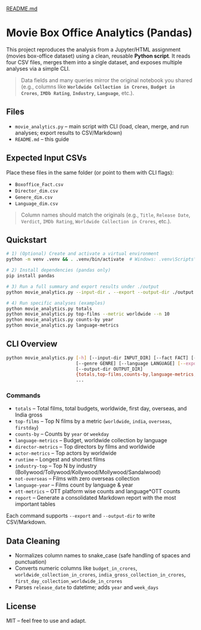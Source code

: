 [README.md](https://github.com/user-attachments/files/22988847/README.md)
# Movie Box Office Analytics (Pandas)

This project reproduces the analysis from a Jupyter/HTML assignment (movies box-office dataset) using a clean, reusable **Python script**. It reads four CSV files, merges them into a single dataset, and exposes multiple analyses via a simple CLI.

> Data fields and many queries mirror the original notebook you shared (e.g., columns like **`Worldwide Collection in Crores`**, **`Budget in Crores`**, **`IMDb Rating`**, **`Industry`**, **`Language`**, etc.).

## Files
- `movie_analytics.py` – main script with CLI (load, clean, merge, and run analyses; export results to CSV/Markdown)
- `README.md` – this guide

## Expected Input CSVs
Place these files in the same folder (or point to them with CLI flags):
- `Boxoffice_Fact.csv`
- `Director_dim.csv`
- `Genere_dim.csv`
- `Language_dim.csv`

> Column names should match the originals (e.g., `Title`, `Release Date`, `Verdict`, `IMDb Rating`, `Worldwide Collection in Crores`, etc.).

## Quickstart
```bash
# 1) (Optional) Create and activate a virtual environment
python -m venv .venv && . .venv/bin/activate  # Windows: .venv\Scripts\activate

# 2) Install dependencies (pandas only)
pip install pandas

# 3) Run a full summary and export results under ./output
python movie_analytics.py --input-dir . --export --output-dir ./output

# 4) Run specific analyses (examples)
python movie_analytics.py totals
python movie_analytics.py top-films --metric worldwide --n 10
python movie_analytics.py counts-by year
python movie_analytics.py language-metrics
```

## CLI Overview
```bash
python movie_analytics.py [-h] [--input-dir INPUT_DIR] [--fact FACT] [--director DIRECTOR]
                          [--genre GENRE] [--language LANGUAGE] [--export]
                          [--output-dir OUTPUT_DIR]
                          {totals,top-films,counts-by,language-metrics,director-metrics,actor-metrics,runtime,industry-top,not-overseas,language-year,ott-metrics,report}
                          ...
```

### Commands
- `totals` – Total films, total budgets, worldwide, first day, overseas, and India gross
- `top-films` – Top N films by a metric (`worldwide`, `india`, `overseas`, `firstday`)
- `counts-by` – Counts by `year` or `weekday`
- `language-metrics` – Budget, worldwide collection by language
- `director-metrics` – Top directors by films and worldwide
- `actor-metrics` – Top actors by worldwide
- `runtime` – Longest and shortest films
- `industry-top` – Top N by industry (Bollywood/Tollywood/Kollywood/Mollywood/Sandalwood)
- `not-overseas` – Films with zero overseas collection
- `language-year` – Films count by language & year
- `ott-metrics` – OTT platform wise counts and language*OTT counts
- `report` – Generate a consolidated Markdown report with the most important tables

Each command supports `--export` and `--output-dir` to write CSV/Markdown.

## Data Cleaning
- Normalizes column names to snake_case (safe handling of spaces and punctuation)
- Converts numeric columns like `budget_in_crores`, `worldwide_collection_in_crores`,
  `india_gross_collection_in_crores`, `first_day_collection_worldwide_in_crores`
- Parses `release_date` to datetime; adds `year` and `week_days`

## License
MIT – feel free to use and adapt.
